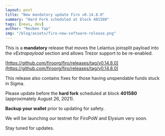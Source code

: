 ```yaml
---
layout: post
title: "New mandatory update Firo v0.14.8.0"
summary: "Hard Fork scheduled at block 401580"
tags: [news, dev]
author: "Reuben Yap"
img: "/blog/assets/firo-new-software-release.png"
---
```

This is a **mandatory** release that moves the Lelantus joinsplit payload into the *vExtrapayload* section and allows Trezor support to be re-enabled.

[https://github.com/firoorg/firo/releases/tag/v0.14.8.0](https://github.com/firoorg/firo/releases/tag/v0.14.8.0)

This release also contains fixes for those having unspendable funds stuck in Sigma.

Please update before the **hard fork** scheduled at block **401580** (approximately August 26, 2021).

**Backup your wallet** prior to updating for safety.

We will be launching our testnet for FiroPoW and Elysium very soon. 

Stay tuned for updates.
